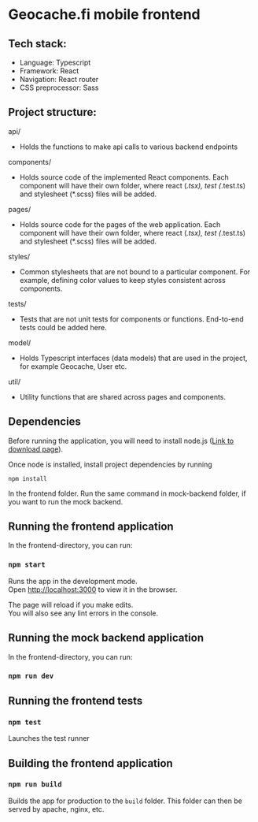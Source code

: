 # Geocache.fi mobile frontend

## Tech stack:

-   Language: Typescript
-   Framework: React
-   Navigation: React router
-   CSS preprocessor: Sass

## Project structure:

api/

- Holds the functions to make api calls to various backend endpoints

components/

- Holds source code of the implemented React components. Each component will have their own folder, where react (*.tsx), test (*.test.ts) and stylesheet (*.scss) files will be added.

pages/

- Holds source code for the pages of the web application. Each component will have their own folder, where react (*.tsx), test (*.test.ts) and stylesheet (*.scss) files will be added.

styles/

- Common stylesheets that are not bound to a particular component. For example, defining color values to keep styles consistent across components.

tests/

- Tests that are not unit tests for components or functions. End-to-end tests could be added here.

model/

- Holds Typescript interfaces (data models) that are used in the project, for example Geocache, User etc.

util/

- Utility functions that are shared across pages and components.

## Dependencies

Before running the application, you will need to install node.js ([Link to download page](https://nodejs.org/en/download/)).

Once node is installed, install project dependencies by running

```
npm install
```

In the frontend folder. Run the same command in mock-backend folder, if you want to run the mock backend.

## Running the frontend application

In the frontend-directory, you can run:

### `npm start`

Runs the app in the development mode.\
Open [http://localhost:3000](http://localhost:3000) to view it in the browser.

The page will reload if you make edits.\
You will also see any lint errors in the console.

## Running the mock backend application

In the frontend-directory, you can run:

### `npm run dev`

## Running the frontend tests

### `npm test`

Launches the test runner

## Building the frontend application

### `npm run build`

Builds the app for production to the `build` folder. This folder can then be served by apache, nginx, etc.